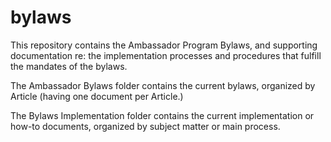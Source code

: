 # bylaws

This repository contains the Ambassador Program Bylaws, and supporting documentation re: the implementation processes and procedures that fulfill the mandates of the bylaws.

The Ambassador Bylaws folder contains the current bylaws, organized by Article (having one document per Article.)

The Bylaws Implementation folder contains the current implementation or how-to documents, organized by subject matter or main process.
